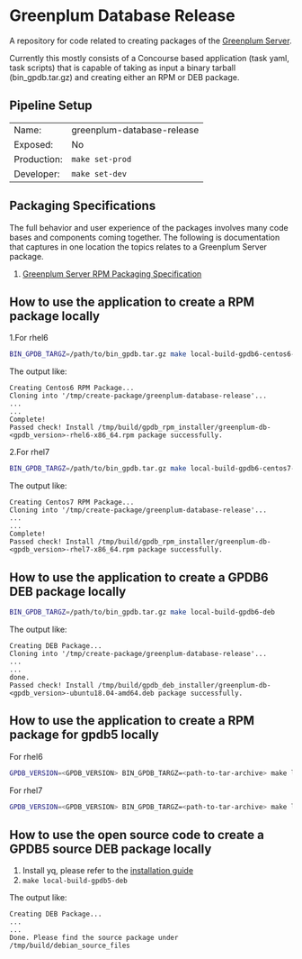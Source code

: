 # Greenplum Database Release

A repository for code related to creating packages of the [Greenplum Server](https://github.com/greenplum-db/gpdb).

Currently this mostly consists of a Concourse based application (task yaml, task scripts) that is capable of taking as input a binary tarball (bin_gpdb.tar.gz) and creating either an RPM or DEB package.

## Pipeline Setup

| | |
|-|-|
| Name: | greenplum-database-release |
| Exposed: | No |
| Production: | `make set-prod` |
| Developer: | `make set-dev` |

## Packaging Specifications

The full behavior and user experience of the packages involves many code bases and components coming together. The following is documentation that captures in one location the topics relates to a Greenplum Server package.

1. [Greenplum Server RPM Packaging Specification](Greenplum-Server-RPM-Packaging-Specification.md)

## How to use the application to create a RPM package locally

1.For rhel6
```bash
BIN_GPDB_TARGZ=/path/to/bin_gpdb.tar.gz make local-build-gpdb6-centos6-rpm
```
The output like:
```
Creating Centos6 RPM Package...
Cloning into '/tmp/create-package/greenplum-database-release'...
...
...
Complete!
Passed check! Install /tmp/build/gpdb_rpm_installer/greenplum-db-<gpdb_version>-rhel6-x86_64.rpm package successfully.
```

2.For rhel7
```bash
BIN_GPDB_TARGZ=/path/to/bin_gpdb.tar.gz make local-build-gpdb6-centos7-rpm
```
The output like:
```
Creating Centos7 RPM Package...
Cloning into '/tmp/create-package/greenplum-database-release'...
...
...
Complete!
Passed check! Install /tmp/build/gpdb_rpm_installer/greenplum-db-<gpdb_version>-rhel7-x86_64.rpm package successfully.
```

## How to use the application to create a GPDB6 DEB package locally
```bash
BIN_GPDB_TARGZ=/path/to/bin_gpdb.tar.gz make local-build-gpdb6-deb
```
The output like:
```
Creating DEB Package...
Cloning into '/tmp/create-package/greenplum-database-release'...
...
...
done.
Passed check! Install /tmp/build/gpdb_deb_installer/greenplum-db-<gpdb_version>-ubuntu18.04-amd64.deb package successfully.
```

## How to use the application to create a RPM package for gpdb5 locally

For rhel6

```bash
GPDB_VERSION=<GPDB_VERSION> BIN_GPDB_TARGZ=<path-to-tar-archive> make local-build-gpdb5-centos6-rpm
```

For rhel7

```bash
GPDB_VERSION=<GPDB_VERSION> BIN_GPDB_TARGZ=<path-to-tar-archive> make local-build-gpdb5-centos7-rpm
```

## How to use the open source code to create a GPDB5 source DEB package locally

1. Install yq, please refer to the [installation guide](https://github.com/mikefarah/yq#install)
2. ```make local-build-gpdb5-deb```

The output like:
```
Creating DEB Package...
...
...
Done. Please find the source package under /tmp/build/debian_source_files
```
